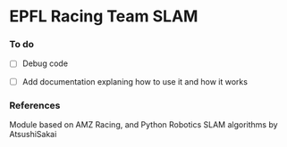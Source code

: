 # EPFL Racing Team SLAM

### To do

-[ ] Debug code

-[ ] Add documentation explaning how to use it and how it works

### References

Module based on AMZ Racing, and Python Robotics SLAM algorithms by AtsushiSakai
